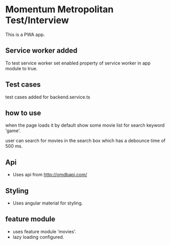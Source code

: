 # Momentum Metropolitan Test/Interview

This is a PWA app.

## Service worker added

To test service worker set enabled property of service worker in app module to true.

## Test cases

test cases added for backend.service.ts

## how to use

when the page loads it by default show some movie list for search keyword 'game'.

user can search for movies in the search box which has a debounce time of 500 ms.

## Api

- Uses api from http://omdbapi.com/

## Styling

- Uses angular material for styling.

## feature module

- uses feature module 'movies'.
- lazy loading configured.
